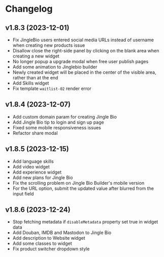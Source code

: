 # Changelog

## v1.8.3 (2023-12-01)

* Fix JingleBio users entered social media URLs instead of username when creating new products issue
* Disallow close the right-side panel by clicking on the blank area when creating a new widget
* No longer popup a upgrade modal when free user publish pages
* Add some animation to Jinglebio builder
* Newly created widget will be placed in the center of the visible area, rather than at the end
* Add Skills widget
* Fix template `waitlist-02` render error

## v1.8.4 (2023-12-07)

* Add custom domain param for creating Jingle Bio
* Add Jingle Bio tip to login and sign up page
* Fixed some mobile responsiveness issues
* Refactor share modal

## v1.8.5 (2023-12-15)

* Add language skills
* Add video widget
* Add experience widget
* Add new plans for Jingle Bio
* Fix the scrolling problem on Jingle Bio Builder's mobile version
* For the URL option, submit the updated value after blurred from the input field

## v1.8.6 (2023-12-24)

* Stop fetching metadata if `disableMetadata` property set true in widget data
* Add Douban, IMDB and Mastodon to Jingle Bio
* Add description to Website widget
* Add some classes to widget
* Fix product switcher dropdown style
